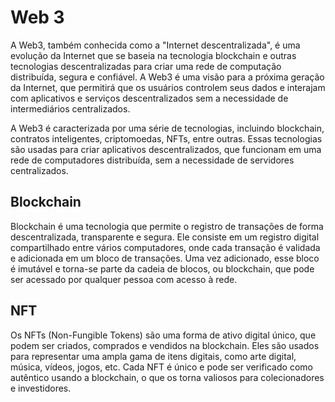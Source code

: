 # Web 3

A Web3, também conhecida como a "Internet descentralizada", é uma evolução da Internet que se baseia na tecnologia blockchain e outras tecnologias descentralizadas para criar uma rede de computação distribuída, segura e confiável. A Web3 é uma visão para a próxima geração da Internet, que permitirá que os usuários controlem seus dados e interajam com aplicativos e serviços descentralizados sem a necessidade de intermediários centralizados.

A Web3 é caracterizada por uma série de tecnologias, incluindo blockchain, contratos inteligentes, criptomoedas, NFTs, entre outras. Essas tecnologias são usadas para criar aplicativos descentralizados, que funcionam em uma rede de computadores distribuída, sem a necessidade de servidores centralizados.

## Blockchain

Blockchain é uma tecnologia que permite o registro de transações de forma descentralizada, transparente e segura. Ele consiste em um registro digital compartilhado entre vários computadores, onde cada transação é validada e adicionada em um bloco de transações. Uma vez adicionado, esse bloco é imutável e torna-se parte da cadeia de blocos, ou blockchain, que pode ser acessado por qualquer pessoa com acesso à rede.

## NFT

Os NFTs (Non-Fungible Tokens) são uma forma de ativo digital único, que podem ser criados, comprados e vendidos na blockchain. Eles são usados para representar uma ampla gama de itens digitais, como arte digital, música, vídeos, jogos, etc. Cada NFT é único e pode ser verificado como autêntico usando a blockchain, o que os torna valiosos para colecionadores e investidores.